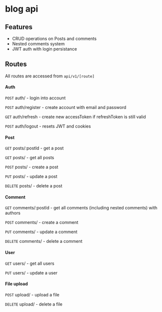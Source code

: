 # blog api

## Features
- CRUD operations on Posts and comments
- Nested comments system
- JWT auth with login persistance

## Routes

All routes are accessed from `api/v1/[route]`

#### Auth

`POST` auth/ - login into account

`POST` auth/register - create account with email and password

`GET` auth/refresh - create new accessToken if refreshToken is still valid

`POST` auth/logout - resets JWT and cookies



#### Post

`GET` posts/:postId - get a post

`GET` posts/ - get all posts

`POST` posts/ - create a post

`PUT` posts/ - update a post

`DELETE` posts/ - delete a post


#### Comment

`GET` comments/:postId - get all comments (including nested comments) with authors

`POST` comments/ - create a comment

`PUT` comments/ - update a comment

`DELETE` comments/ - delete a comment

#### User

`GET` users/ - get all users

`PUT` users/ - update a user


#### File upload

`POST` upload/ - upload a file

`DELETE` upload/ - delete a file